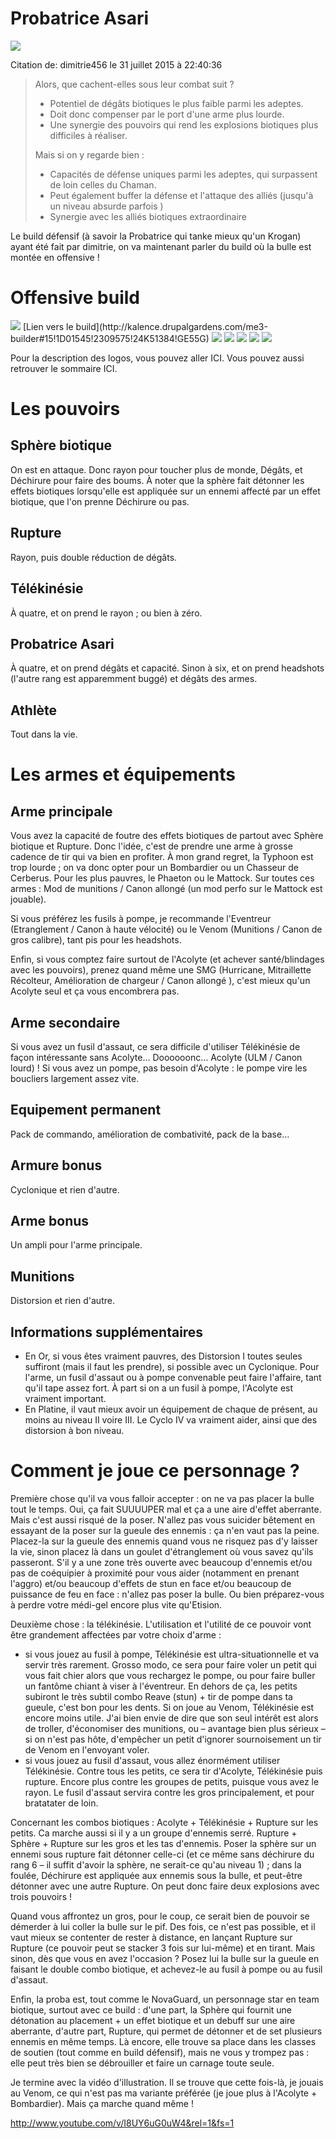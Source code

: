 

Probatrice Asari
================

<img src="http://img15.hostingpics.net/pics/770027dailysketch1118asariadeptbythekarld6uqg4t.jpg" />

Citation de: dimitrie456 le 31 juillet 2015 à 22:40:36
> Alors, que cachent-elles sous leur combat suit ?
>
> * Potentiel de dégâts biotiques le plus faible parmi les adeptes.
> * Doit donc compenser par le port d'une arme plus lourde.
> * Une synergie des pouvoirs qui rend les explosions biotiques plus difficiles à réaliser.
>
> Mais si on y regarde bien :
>
> * Capacités de défense uniques parmi les adeptes, qui surpassent de loin celles du Chaman.
> * Peut également buffer la défense et l'attaque des alliés (jusqu'à un niveau absurde parfois )
> * Synergie avec les alliés biotiques extraordinaire
>

Le build défensif (à savoir la Probatrice qui tanke mieux qu'un Krogan) ayant été fait par dimitrie, on va maintenant parler du build où la bulle est montée en offensive !

Offensive build
=============

<img src="http://i.imgur.com/83AYRJw.png" />
[Lien vers le build](http://kalence.drupalgardens.com/me3-builder#15!1D01545!2309575!24K51384!GE55G)


<img src="https://raw.githubusercontent.com/tst2005/me3/master/static/img/logo1-or-et-platine.png" />
<img src="https://raw.githubusercontent.com/tst2005/me3/master/static/img/logo2-3etoiles.png" />
<img src="https://raw.githubusercontent.com/tst2005/me3/master/static/img/logo3-orange.png" />
<img src="https://raw.githubusercontent.com/tst2005/me3/master/static/img/logo4-3etoiles.png" />
<img src="https://raw.githubusercontent.com/tst2005/me3/master/static/img/logo5-2etoiles.png" />

Pour la description des logos, vous pouvez aller ICI. Vous pouvez aussi retrouver le sommaire ICI.

Les pouvoirs
============

## Sphère biotique

On est en attaque. Donc rayon pour toucher plus de monde, Dégâts, et Déchirure pour faire des boums.
À noter que la sphère fait détonner les effets biotiques lorsqu'elle est appliquée sur un ennemi affecté par un effet biotique, que l'on prenne Déchirure ou pas.

## Rupture

Rayon, puis double réduction de dégâts.

## Télékinésie

À quatre, et on prend le rayon ; ou bien à zéro.

## Probatrice Asari

À quatre, et on prend dégâts et capacité. Sinon à six, et on prend headshots (l'autre rang est apparemment buggé) et dégâts des armes.

## Athlète

Tout dans la vie.


Les armes et équipements
========================

## Arme principale

Vous avez la capacité de foutre des effets biotiques de partout avec Sphère biotique et Rupture. Donc l'idée, c'est de prendre une arme à grosse cadence de tir qui va bien en profiter.
À mon grand regret, la Typhoon est trop lourde ; on va donc opter pour un Bombardier ou un Chasseur de Cerberus. Pour les plus pauvres, le Phaeton ou le Mattock.
Sur toutes ces armes : Mod de munitions / Canon allongé (un mod perfo sur le Mattock est jouable).

Si vous préférez les fusils à pompe, je recommande l'Eventreur (Etranglement / Canon à haute vélocité) ou le Venom (Munitions / Canon de gros calibre), tant pis pour les headshots.

Enfin, si vous comptez faire surtout de l'Acolyte (et achever santé/blindages avec les pouvoirs), prenez quand même une SMG (Hurricane, Mitraillette Récolteur, Amélioration de chargeur / Canon allongé ), c'est mieux qu'un Acolyte seul et ça vous encombrera pas.


## Arme secondaire

Si vous avez un fusil d'assaut, ce sera difficile d'utiliser Télékinésie de façon intéressante sans Acolyte… Doooooonc… Acolyte (ULM / Canon lourd) !
Si vous avez un pompe, pas besoin d'Acolyte : le pompe vire les boucliers largement assez vite.

## Equipement permanent

Pack de commando, amélioration de combativité, pack de la base…

## Armure bonus

Cyclonique et rien d'autre.

## Arme bonus

Un ampli pour l'arme principale.

## Munitions

Distorsion et rien d'autre.

## Informations supplémentaires

 * En Or, si vous êtes vraiment pauvres, des Distorsion I toutes seules suffiront (mais il faut les prendre), si possible avec un Cyclonique. Pour l'arme, un fusil d'assaut ou à pompe convenable peut faire l'affaire, tant qu'il tape assez fort. À part si on a un fusil à pompe, l'Acolyte est vraiment important.
 * En Platine, il vaut mieux avoir un équipement de chaque de présent, au moins au niveau II voire III. Le Cyclo IV va vraiment aider, ainsi que des distorsion à bon niveau.


Comment je joue ce personnage ?
===============================


Première chose qu'il va vous falloir accepter : on ne va pas placer la bulle tout le temps. Oui, ça fait SUUUUPER mal et ça a une aire d'effet aberrante. Mais c'est aussi risqué de la poser. N'allez pas vous suicider bêtement en essayant de la poser sur la gueule des ennemis : ça n'en vaut pas la peine. Placez-la sur la gueule des ennemis quand vous ne risquez pas d'y laisser la vie, sinon placez là dans un goulet d'étranglement où vous savez qu'ils passeront.
S'il y a une zone très ouverte avec beaucoup d'ennemis et/ou pas de coéquipier à proximité pour vous aider (notamment en prenant l'aggro) et/ou beaucoup d'effets de stun en face et/ou beaucoup de puissance de feu en face : n'allez pas poser la bulle. Ou bien préparez-vous à perdre votre médi-gel encore plus vite qu'Etision.

Deuxième chose : la télékinésie. L'utilisation et l'utilité de ce pouvoir vont être grandement affectées par votre choix d'arme :
- si vous jouez au fusil à pompe, Télékinésie est ultra-situationnelle et va servir très rarement. Grosso modo, ce sera pour faire voler un petit qui vous fait chier alors que vous rechargez le pompe, ou pour faire buller un fantôme chiant à viser à l'éventreur. En dehors de ça, les petits subiront le très subtil combo Reave (stun) + tir de pompe dans ta gueule, c'est bon pour les dents.
Si on joue au Venom, Télékinésie est encore moins utile. J'ai bien envie de dire que son seul intérêt est alors de troller, d'économiser des munitions, ou – avantage bien plus sérieux – si on n'est pas hôte, d'empêcher un petit d'ignorer sournoisement un tir de Venom en l'envoyant voler.
- si vous jouez au fusil d'assaut, vous allez énormément utiliser Télékinésie. Contre tous les petits, ce sera tir d'Acolyte, Télékinésie puis rupture. Encore plus contre les groupes de petits, puisque vous avez le rayon. Le fusil d'assaut servira contre les gros principalement, et pour bratatater de loin.

Concernant les combos biotiques :
Acolyte + Télékinésie + Rupture sur les petits. Ca marche aussi si il y a un groupe d'ennemis serré.
Rupture + Sphère + Rupture sur les gros et les tas d'ennemis. Poser la sphère sur un ennemi sous rupture fait détonner celle-ci (et ce même sans déchirure du rang 6 – il suffit d'avoir la sphère, ne serait-ce qu'au niveau 1) ; dans la foulée, Déchirure est appliquée aux ennemis sous la bulle, et peut-être détonner avec une autre Rupture. On peut donc faire deux explosions avec trois pouvoirs !

Quand vous affrontez un gros, pour le coup, ce serait bien de pouvoir se démerder à lui coller la bulle sur le pif. Des fois, ce n'est pas possible, et il vaut mieux se contenter de rester à distance, en lançant Rupture sur Rupture (ce pouvoir peut se stacker 3 fois sur lui-même) et en tirant. Mais sinon, dès que vous en avez l'occasion ? Posez lui la bulle sur la gueule en faisant le double combo biotique, et achevez-le au fusil à pompe ou au fusil d'assaut.

Enfin, la proba est, tout comme le NovaGuard, un personnage star en team biotique, surtout avec ce build : d'une part, la Sphère qui fournit une détonation au placement + un effet biotique et un debuff sur une aire aberrante, d'autre part, Rupture, qui permet de détonner et de set plusieurs ennemis en même temps. Là encore, elle trouve sa place dans les classes de soutien (tout comme en build défensif), mais ne vous y trompez pas : elle peut très bien se débrouiller et faire un carnage toute seule.

Je termine avec la vidéo d'illustration. Il se trouve que cette fois-là, je jouais au Venom, ce qui n'est pas ma variante préférée (je joue plus à l'Acolyte + Bombardier). Mais ça marche quand même !

http://www.youtube.com/v/I8UY6uG0uW4&rel=1&fs=1

